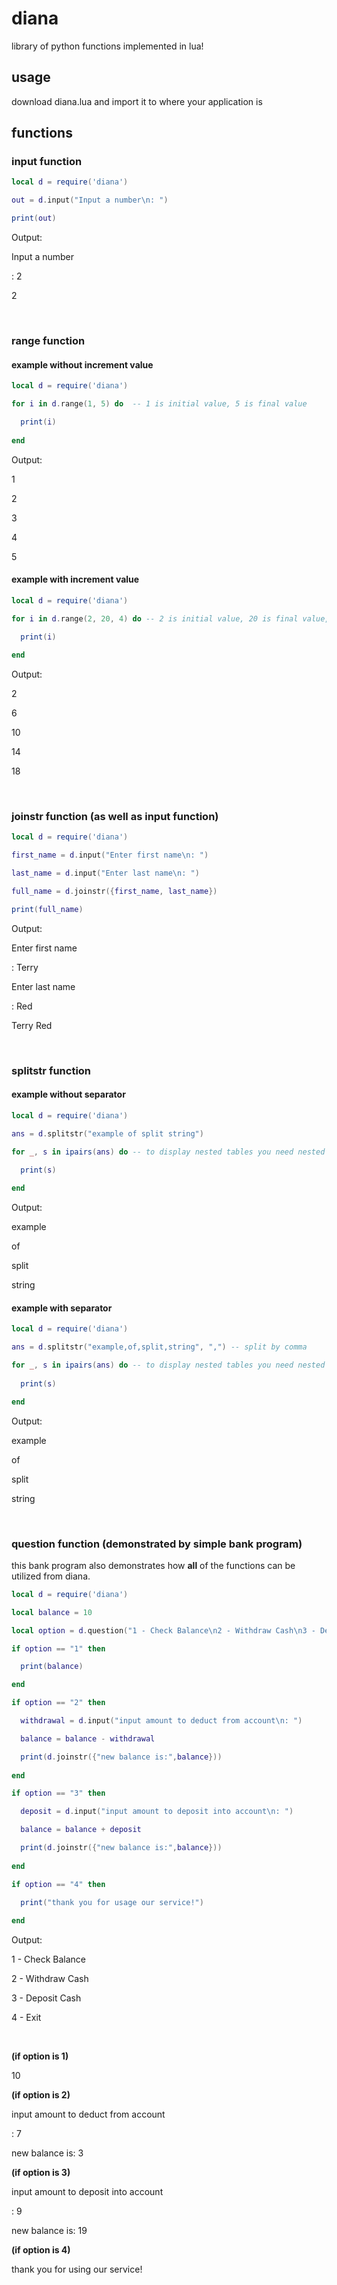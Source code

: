 # diana
library of python functions implemented in lua!


## usage
download diana.lua and import it to where your application is

## functions
### **input function**
```lua
local d = require('diana')

out = d.input("Input a number\n: ")

print(out)
```


Output: 

Input a number

: 2

2

<br/>

### **range function**
#### example without increment value
```lua
local d = require('diana')

for i in d.range(1, 5) do  -- 1 is initial value, 5 is final value

  print(i)
  
end
```

Output:

1

2

3

4

5

#### example with increment value
```lua
local d = require('diana')

for i in d.range(2, 20, 4) do -- 2 is initial value, 20 is final value, 4 is increment/step value

  print(i)
  
end
```

Output:

2

6

10

14

18

<br/>

### **joinstr function** (as well as input function)
```lua
local d = require('diana')

first_name = d.input("Enter first name\n: ")

last_name = d.input("Enter last name\n: ")

full_name = d.joinstr({first_name, last_name})

print(full_name)
```


Output:

Enter first name

: Terry

Enter last name

: Red

Terry Red

<br/>

### **splitstr function**
#### example without separator
```lua
local d = require('diana')

ans = d.splitstr("example of split string")

for _, s in ipairs(ans) do -- to display nested tables you need nested loops
  
  print(s)

end
```

Output:

example

of

split

string

#### example with separator
```lua
local d = require('diana')

ans = d.splitstr("example,of,split,string", ",") -- split by comma

for _, s in ipairs(ans) do -- to display nested tables you need nested loops
  
  print(s)

end
```

Output:

example

 of

 split

 string

<br/>

### **question function** (demonstrated by simple bank program)
this bank program also demonstrates how **all** of the functions can be utilized from diana.
```lua
local d = require('diana')

local balance = 10

local option = d.question("1 - Check Balance\n2 - Withdraw Cash\n3 - Deposit Cash\n4 - Exit", {"1", "2", "3", "4"})

if option == "1" then

  print(balance)

end

if option == "2" then

  withdrawal = d.input("input amount to deduct from account\n: ")

  balance = balance - withdrawal

  print(d.joinstr({"new balance is:",balance}))
  
end

if option == "3" then

  deposit = d.input("input amount to deposit into account\n: ")

  balance = balance + deposit

  print(d.joinstr({"new balance is:",balance}))
  
end

if option == "4" then

  print("thank you for usage our service!")
  
end
```

Output:

1 - Check Balance

2 - Withdraw Cash

3 - Deposit Cash

4 - Exit

<br/>

**(if option is 1)**

10

**(if option is 2)**

input amount to deduct from account

: 7

new balance is: 3


**(if option is 3)**

input amount to deposit into account

: 9

new balance is: 19

**(if option is 4)**

thank you for using our service!
